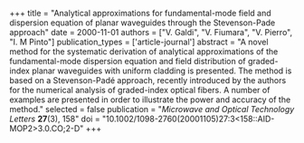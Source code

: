 +++
title = "Analytical approximations for fundamental-mode field and dispersion equation of planar waveguides through the Stevenson-Pade approach"
date = 2000-11-01
authors = ["V. Galdi", "V. Fiumara", "V. Pierro", "I. M Pinto"]
publication_types = ['article-journal']
abstract = "A novel method for the systematic derivation of analytical approximations of the fundamental-mode dispersion equation and field distribution of graded-index planar waveguides with uniform cladding is presented. The method is based on a Stevenson-Padé approach, recently introduced by the authors for the numerical analysis of graded-index optical fibers. A number of examples are presented in order to illustrate the power and accuracy of the method."
selected = false
publication = "*Microwave and Optical Technology Letters* **27**(3), 158"
doi = "10.1002/1098-2760(20001105)27:3<158::AID-MOP2>3.0.CO;2-D"
+++
